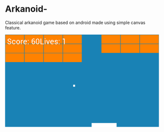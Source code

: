 # Arkanoid-
Classical arkanoid game based on android made using simple canvas feature.



![ScreenShot](https://github.com/yashkant/Arkanoid-/blob/master/Screenshot_2016-10-28-22-16-14.png)




